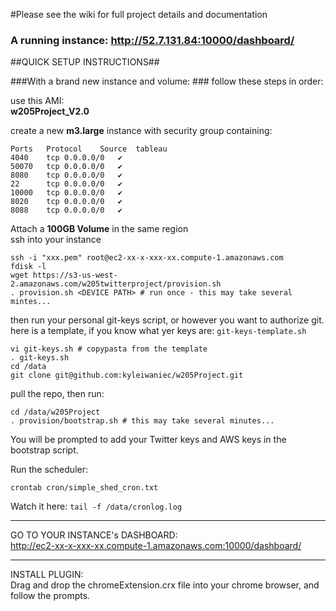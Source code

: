 #Please see the wiki for full project details and documentation

### A running instance: http://52.7.131.84:10000/dashboard/   

##QUICK SETUP INSTRUCTIONS##

###With a brand new instance and volume: ###
follow these steps in order:   

use this AMI:   
__w205Project_V2.0__

create a new __m3.large__ instance with security group containing:

```
Ports	Protocol	Source	tableau
4040	tcp	0.0.0.0/0	✔
50070	tcp	0.0.0.0/0	✔
8080	tcp	0.0.0.0/0	✔
22		tcp	0.0.0.0/0	✔
10000	tcp	0.0.0.0/0	✔
8020	tcp	0.0.0.0/0	✔
8088	tcp	0.0.0.0/0	✔
```
Attach a __100GB Volume__ in the same region   
ssh into your instance   

```
ssh -i "xxx.pem" root@ec2-xx-x-xxx-xx.compute-1.amazonaws.com
fdisk -l
wget https://s3-us-west-2.amazonaws.com/w205twitterproject/provision.sh
. provision.sh <DEVICE PATH> # run once - this may take several mintes...
```

then run your personal git-keys script, or however you want to authorize git.   
here is a template, if you know what yer keys are: `git-keys-template.sh`
```
vi git-keys.sh # copypasta from the template
. git-keys.sh
cd /data
git clone git@github.com:kyleiwaniec/w205Project.git
```
pull the repo, then run:  
```
cd /data/w205Project
. provision/bootstrap.sh # this may take several minutes...
```

You will be prompted to add your Twitter keys and AWS keys in the bootstrap script.

Run the scheduler:
```
crontab cron/simple_shed_cron.txt
```

Watch it here: `tail -f /data/cronlog.log`   


***

GO TO YOUR INSTANCE's DASHBOARD:   
http://ec2-xx-x-xxx-xx.compute-1.amazonaws.com:10000/dashboard/   
***

INSTALL PLUGIN:   
Drag and drop the chromeExtension.crx file into your chrome browser, and follow the prompts.
